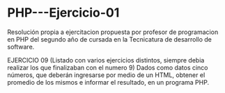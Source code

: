 # PHP---Ejercicio-01 
Resolución propia a ejercitacion propuesta por profesor de programacion en PHP del segundo año de cursada en la Tecnicatura de desarrollo de software.

EJERCICIO 09 (Listado con varios ejercicios distintos, siempre debia realizar los que finalizaban con el numero 9)
Dados como datos cinco números, que deberán ingresarse por medio de un HTML,
obtener el promedio de los mismos e informar el resultado, en un programa PHP.
